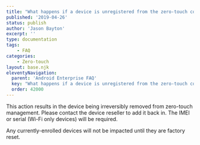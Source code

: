 ```yaml
---
title: "What happens if a device is unregistered from the zero-touch console?"
published: '2019-04-26'
status: publish
author: 'Jason Bayton'
excerpt: ''
type: documentation
tags: 
    - FAQ
categories:
    - Zero-touch
layout: base.njk
eleventyNavigation:
  parent: 'Android Enterprise FAQ'
  key: "What happens if a device is unregistered from the zero-touch console?"
  order: 42000
--- 
```

This action results in the device being irreversibly removed from zero-touch management. Please contact the device reseller to add it back in. The IMEI or serial (Wi-Fi only devices) will be required.

Any currently-enrolled devices will not be impacted until they are factory reset.


